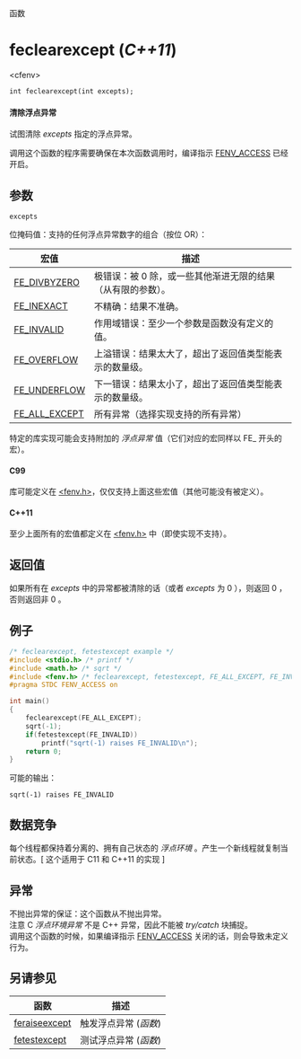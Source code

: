 函数

# feclearexcept (_C++11_)

\<cfenv\>

`int feclearexcept(int excepts);`

#### 清除浮点异常

试图清除 _excepts_ 指定的浮点异常。

调用这个函数的程序需要确保在本次函数调用时，编译指示 [FENV_ACCESS](FENV_ACCESS.md) 已经开启。


## 参数

`excepts`

位掩码值：支持的任何浮点异常数字的组合（按位 OR）：

宏值                              | 描述
--------------------------------- | --------------------------------------------------------------
[FE_DIVBYZERO](FE_DIVBYZERO.md)   | 极错误：被 0 除，或一些其他渐进无限的结果（从有限的参数）。
[FE_INEXACT](FE_INEXACT.md)       | 不精确：结果不准确。
[FE_INVALID](FE_INVALID.md)       | 作用域错误：至少一个参数是函数没有定义的值。
[FE_OVERFLOW](FE_OVERFLOW.md)     | 上溢错误：结果太大了，超出了返回值类型能表示的数量级。
[FE_UNDERFLOW](FE_UNDERFLOW.md)   | 下一错误：结果太小了，超出了返回值类型能表示的数量级。
[FE_ALL_EXCEPT](FE_ALL_EXCEPT.md) | 所有异常（选择实现支持的所有异常）

特定的库实现可能会支持附加的 _浮点异常_ 值（它们对应的宏同样以 FE_ 开头的宏）。

#### C99

库可能定义在 [\<fenv.h\>](README.md)，仅仅支持上面这些宏值（其他可能没有被定义）。

#### C++11

至少上面所有的宏值都定义在 [\<fenv.h\>](README.md) 中（即使实现不支持）。


## 返回值

如果所有在 _excepts_ 中的异常都被清除的话（或者 _excepts_ 为 0 ），则返回 0 ，否则返回非 0 。


## 例子

```cpp
/* feclearexcept, fetestexcept example */
#include <stdio.h> /* printf */
#include <math.h> /* sqrt */
#include <fenv.h> /* feclearexcept, fetestexcept, FE_ALL_EXCEPT, FE_INVALID */
#pragma STDC FENV_ACCESS on

int main()
{
	feclearexcept(FE_ALL_EXCEPT);
	sqrt(-1);
	if(fetestexcept(FE_INVALID))
		printf("sqrt(-1) raises FE_INVALID\n");
	return 0;
}
```

可能的输出：   
```
sqrt(-1) raises FE_INVALID
```


## 数据竞争

每个线程都保持着分离的、拥有自己状态的 _浮点环境_ 。产生一个新线程就复制当前状态。[ 这个适用于 C11 和 C++11 的实现 ]


## 异常

不抛出异常的保证：这个函数从不抛出异常。  
注意 C _浮点环境异常_ 不是 C++ 异常，因此不能被 _try/catch_ 块捕捉。  
调用这个函数的时候，如果编译指示 [FENV_ACCESS](FENV_ACCESS.md) 关闭的话，则会导致未定义行为。


## 另请参见

函数                              | 描述
--------------------------------- | ---------------------
[feraiseexcept](feraiseexcept.md) | 触发浮点异常 (_函数_)
[fetestexcept](fetestexcept.md)   | 测试浮点异常 (_函数_)
